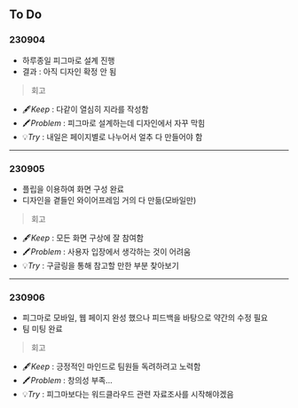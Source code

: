 ## To Do

### 230904
- 하루종일 피그마로 설계 진행
- 결과 : 아직 디자인 확정 안 됨

> 회고
- 🖋️*Keep* : 다같이 열심히 지라를 작성함
- 🖍️*Problem* : 피그마로 설계하는데 디자인에서 자꾸 막힘
- 💡*Try* : 내일은 페이지별로 나누어서 얼추 다 만들어야 함

---

### 230905
- 플립을 이용하여 화면 구성 완료
- 디자인을 곁들인 와이어프레임 거의 다 만듦(모바일만)

> 회고
- 🖋️*Keep* : 모든 화면 구상에 잘 참여함
- 🖍️*Problem* : 사용자 입장에서 생각하는 것이 어려움
- 💡*Try* : 구글링을 통해 참고할 만한 부분 찾아보기

---

### 230906
- 피그마로 모바일, 웹 페이지 완성 했으나 피드백을 바탕으로 약간의 수정 필요
- 팀 미팅 완료

> 회고
- 🖋️*Keep* : 긍정적인 마인드로 팀원들 독려하려고 노력함
- 🖍️*Problem* : 창의성 부족…
- 💡*Try* : 피그마보다는 워드클라우드 관련 자료조사를 시작해야겠음